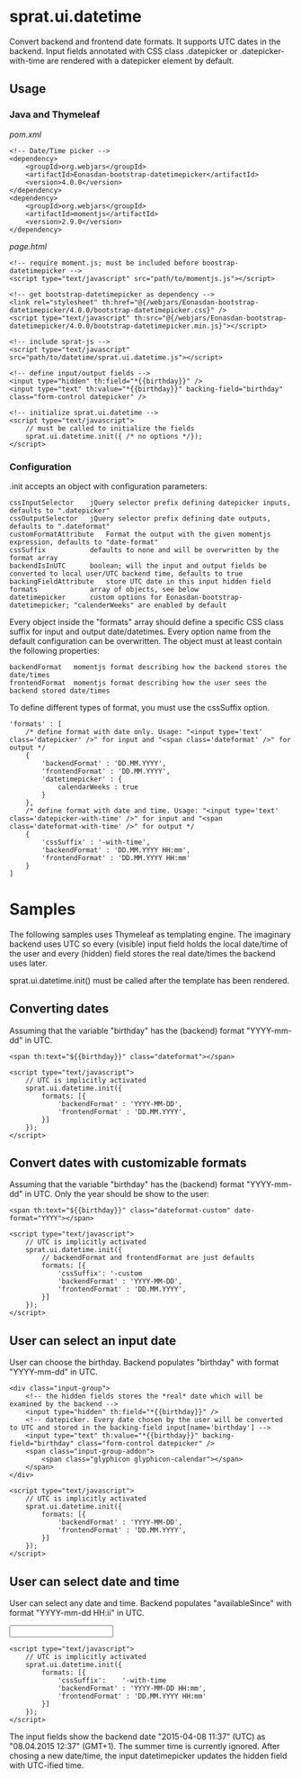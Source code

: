 ﻿# sprat.ui.datetime

Convert backend and frontend date formats. It supports UTC dates in the backend. Input fields annotated with CSS class .datepicker or .datepicker-with-time are rendered with a datepicker element by default.

## Usage
### Java and Thymeleaf

*pom.xml*

	<!-- Date/Time picker -->
	<dependency>
		<groupId>org.webjars</groupId>
		<artifactId>Eonasdan-bootstrap-datetimepicker</artifactId>
		<version>4.0.0</version>
	</dependency>
	<dependency>
		<groupId>org.webjars</groupId>
		<artifactId>momentjs</artifactId>
		<version>2.9.0</version>
	</dependency>

*page.html*

	<!-- require moment.js; must be included before boostrap-datetimepicker -->
	<script type="text/javascript" src="path/to/momentjs.js"></script>

	<!-- get bootstrap-datetimepicker as dependency -->
	<link rel="stylesheet" th:href="@{/webjars/Eonasdan-bootstrap-datetimepicker/4.0.0/bootstrap-datetimepicker.css}" />
	<script type="text/javascript" th:src="@{/webjars/Eonasdan-bootstrap-datetimepicker/4.0.0/bootstrap-datetimepicker.min.js}"></script>

	<!-- include sprat-js -->
	<script type="text/javascript" src="path/to/datetime/sprat.ui.datetime.js"></script>

	<!-- define input/output fields -->
	<input type="hidden" th:field="*{{birthday}}" />
	<input type="text" th:value="*{{birthday}}" backing-field="birthday" class="form-control datepicker" /> 

	<!-- initialize sprat.ui.datetime -->
	<script type="text/javascript">
		// must be called to initialize the fields
		sprat.ui.datetime.init({ /* no options */});
	</script>
	
### Configuration
.init accepts an object with configuration parameters:

	cssInputSelector	jQuery selector prefix defining datepicker inputs, defaults to ".datepicker"
	cssOutputSelector	jQuery selector prefix defining date outputs, defaults to ".dateformat"
	customFormatAttribute	Format the output with the given momentjs expression, defaults to "date-format"
	cssSuffix			defaults to none and will be overwritten by the format array
	backendIsInUTC		boolean; will the input and output fields be converted to local user/UTC backend time, defaults to true
	backingFieldAttribute	store UTC date in this input hidden field
	formats				array of objects, see below
	datetimepicker		custom options for Eonasdan-bootstrap-datetimepicker; "calenderWeeks" are enabled by default
	
Every object inside the "formats" array should define a specific CSS class suffix for input and output date/datetimes. Every option name from the default configuration can be overwritten. The object must at least contain the following properties:

	backendFormat	momentjs format describing how the backend stores the date/times
	frontendFormat	momentjs format describing how the user sees the backend stored date/times

To define different types of format, you must use the cssSuffix option.

	'formats' : [ 
		/* define format with date only. Usage: "<input type='text' class='datepicker' />" for input and "<span class='dateformat' />" for output */		
		{
			'backendFormat' : 'DD.MM.YYYY',
			'frontendFormat' : 'DD.MM.YYYY',
			'datetimepicker' : {
				calendarWeeks : true
			}
		}, 
		/* define format with date and time. Usage: "<input type='text' class='datepicker-with-time' />" for input and "<span class='dateformat-with-time' />" for output */		
		{
			'cssSuffix' : '-with-time',
			'backendFormat' : 'DD.MM.YYYY HH:mm',
			'frontendFormat' : 'DD.MM.YYYY HH:mm'
		}
	]

Samples
=======
The following samples uses Thymeleaf as templating engine. The imaginary backend uses UTC so every (visible) input field holds the local date/time of the user and every (hidden) field stores the real date/times the backend uses later.

sprat.ui.datetime.init() must be called after the template has been rendered.

Converting dates
-----------------
Assuming that the variable "birthday" has the (backend) format "YYYY-mm-dd" in UTC.

	<span th:text="${{birthday}}" class="dateformat"></span>

	<script type="text/javascript">
		// UTC is implicitly activated
		sprat.ui.datetime.init({ 
			formats: [{
				'backendFormat' : 'YYYY-MM-DD',
				'frontendFormat' : 'DD.MM.YYYY',
			}]
		});
	</script>

Convert dates with customizable formats
---------------------------------------
Assuming that the variable "birthday" has the (backend) format "YYYY-mm-dd" in UTC. Only the year should be show to the user:

	<span th:text="${{birthday}}" class="dateformat-custom" date-format="YYYY"></span>
	
	<script type="text/javascript">
		// UTC is implicitly activated
		sprat.ui.datetime.init({ 
			// backendFormat and frontendFormat are just defaults
			formats: [{
				'cssSuffix': '-custom
				'backendFormat' : 'YYYY-MM-DD',
				'frontendFormat' : 'DD.MM.YYYY',
			}]
		});
	</script>
	
User can select an input date
-----------------------------
User can choose the birthday. Backend populates "birthday" with format "YYYY-mm-dd" in UTC.

	<div class="input-group">
		<!-- the hidden fields stores the *real* date which will be examined by the backend -->
		<input type="hidden" th:field="*{{birthday}}" />
		<!-- datepicker. Every date chosen by the user will be converted to UTC and stored in the backing-field input[name='birthday'] -->
		<input type="text" th:value="*{{birthday}}" backing-field="birthday" class="form-control datepicker" /> 
		<span class="input-group-addon"> 
			<span class="glyphicon glyphicon-calendar"></span>
		</span>
	</div>
	
	<script type="text/javascript">
		// UTC is implicitly activated
		sprat.ui.datetime.init({ 
			formats: [{
				'backendFormat' : 'YYYY-MM-DD',
				'frontendFormat' : 'DD.MM.YYYY',
			}]
		});
	</script>

User can select date and time
-----------------------------
User can select any date and time. Backend populates "availableSince" with format "YYYY-mm-dd HH:ii" in UTC.
	<div class="input-group">
		<!-- hidden field for storing the *real* date/time -->
		<input type="hidden" th:field="*{{availableSince}}" />
		<!-- store UTC date/time in backing-field "availableSince" -->
		<input type="text" th:value="*{{availableSince}}" backing-field="availableSince" class="form-control datepicker-with-time" /> 
		<span class="input-group-addon"> 
			<span class="glyphicon glyphicon-calendar"></span>
		</span>
	</div>

	<script type="text/javascript">
		// UTC is implicitly activated
		sprat.ui.datetime.init({ 
			formats: [{
				'cssSuffix':	'-with-time
				'backendFormat' : 'YYYY-MM-DD HH:mm',
				'frontendFormat' : 'DD.MM.YYYY HH:mm'
			}]
		});
	</script>
	
The input fields show the backend date "2015-04-08 11:37" (UTC) as "08.04.2015 12:37" (GMT+1). The summer time is currently ignored.
After chosing a new date/time, the input datetimepicker updates the hidden field with UTC-ified time. 